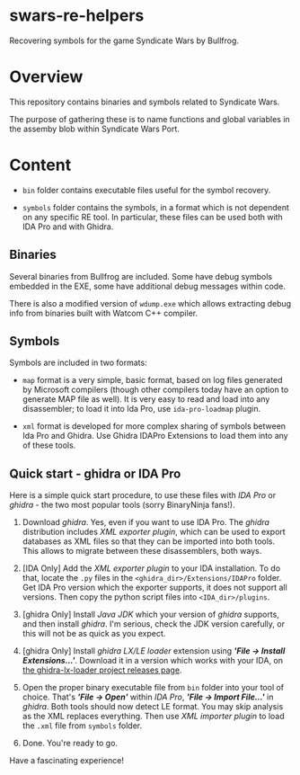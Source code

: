 # swars-re-helpers

Recovering symbols for the game Syndicate Wars by Bullfrog.

# Overview

This repository contains binaries and symbols related
to Syndicate Wars.

The purpose of gathering these is to name functions and
global variables in the assemby blob within Syndicate Wars
Port.

# Content

* `bin` folder contains executable files useful for the
symbol recovery.

* `symbols` folder contains the symbols, in a format
which is not dependent on any specific RE tool.
In particular, these files can be used both with IDA Pro
and with Ghidra.

## Binaries

Several binaries from Bullfrog are included. Some
have debug symbols embedded in the EXE, some have
additional debug messages within code.

There is also a modified version of `wdump.exe` which
allows extracting debug info from binaries built with
Watcom C++ compiler.

## Symbols

Symbols are included in two formats:

* `map` format is a very simple, basic format, based
on log files generated by Microsoft compilers (though
other compilers today have an option to generate MAP
file as well). It is very easy to read and load into
any disassembler; to load it into Ida Pro, use
`ida-pro-loadmap` plugin.

* `xml` format is developed for more complex sharing
of symbols between Ida Pro and Ghidra. Use Ghidra IDAPro
Extensions to load them into any of these tools.

## Quick start - ghidra or IDA Pro

Here is a simple quick start procedure, to use these
files with _IDA Pro_ or _ghidra_ - the two most popular
tools (sorry BinaryNinja fans!).

1. Download _ghidra_. Yes, even if you want to use IDA
 Pro. The _ghidra_ distribution includes _XML exporter
 plugin_, which can be used to export databases as XML
 files so that they can be imported into both tools.
 This allows to migrate between these disassemblers,
 both ways.

2. [IDA Only] Add the _XML exporter plugin_ to your
 IDA installation. To do that, locate the `.py` files
 in the `<ghidra_dir>/Extensions/IDAPro` folder.
 Get IDA Pro version which the exporter supports,
 it does not support all versions. Then copy the
 python script files into `<IDA_dir>/plugins`.

3. [ghidra Only] Install _Java JDK_ which your version of
 _ghidra_ supports, and then install _ghidra_. I'm
 serious, check the JDK version carefully, or this will
 not be as quick as you expect.

4. [ghidra Only] Install _ghidra LX/LE loader_ extension
 using ***'File -> Install Extensions...'***. Download it in a
 version which works with your IDA, on [the ghidra-lx-loader
 project releases page](https://github.com/yetmorecode/ghidra-lx-loader/releases).

5. Open the proper binary executable file from `bin`
 folder into your tool of choice. That's ***'File -> Open'***
 within _IDA Pro_, ***'File -> Import File...'*** in _ghidra_.
 Both tools should now detect LE format. You may skip analysis
 as the XML replaces everything. Then use _XML importer
 plugin_ to load the `.xml` file from `symbols` folder.

6. Done. You're ready to go.


Have a fascinating experience!
